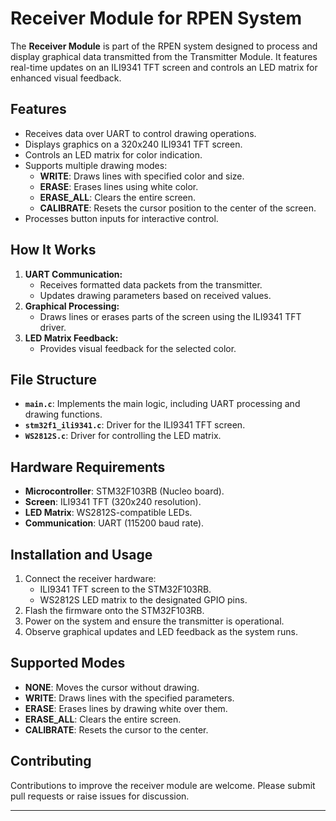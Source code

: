 # Receiver Module for RPEN System

The **Receiver Module** is part of the RPEN system designed to process and display graphical data transmitted from the Transmitter Module. It features real-time updates on an ILI9341 TFT screen and controls an LED matrix for enhanced visual feedback.

## Features
- Receives data over UART to control drawing operations.
- Displays graphics on a 320x240 ILI9341 TFT screen.
- Controls an LED matrix for color indication.
- Supports multiple drawing modes:
  - **WRITE**: Draws lines with specified color and size.
  - **ERASE**: Erases lines using white color.
  - **ERASE_ALL**: Clears the entire screen.
  - **CALIBRATE**: Resets the cursor position to the center of the screen.
- Processes button inputs for interactive control.

## How It Works
1. **UART Communication:**
   - Receives formatted data packets from the transmitter.
   - Updates drawing parameters based on received values.
2. **Graphical Processing:**
   - Draws lines or erases parts of the screen using the ILI9341 TFT driver.
3. **LED Matrix Feedback:**
   - Provides visual feedback for the selected color.

## File Structure
- **`main.c`**: Implements the main logic, including UART processing and drawing functions.
- **`stm32f1_ili9341.c`**: Driver for the ILI9341 TFT screen.
- **`WS2812S.c`**: Driver for controlling the LED matrix.

## Hardware Requirements
- **Microcontroller**: STM32F103RB (Nucleo board).
- **Screen**: ILI9341 TFT (320x240 resolution).
- **LED Matrix**: WS2812S-compatible LEDs.
- **Communication**: UART (115200 baud rate).

## Installation and Usage
1. Connect the receiver hardware:
   - ILI9341 TFT screen to the STM32F103RB.
   - WS2812S LED matrix to the designated GPIO pins.
2. Flash the firmware onto the STM32F103RB.
3. Power on the system and ensure the transmitter is operational.
4. Observe graphical updates and LED feedback as the system runs.

## Supported Modes
- **NONE**: Moves the cursor without drawing.
- **WRITE**: Draws lines with the specified parameters.
- **ERASE**: Erases lines by drawing white over them.
- **ERASE_ALL**: Clears the entire screen.
- **CALIBRATE**: Resets the cursor to the center.

## Contributing
Contributions to improve the receiver module are welcome. Please submit pull requests or raise issues for discussion.

---

